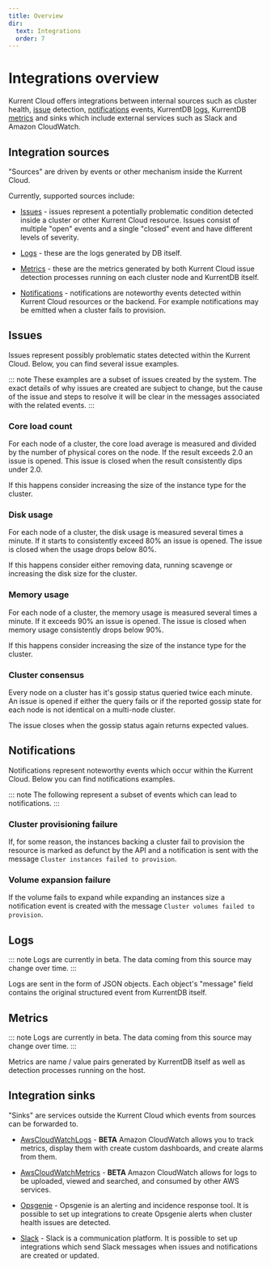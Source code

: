```yaml
---
title: Overview
dir:
  text: Integrations
  order: 7
---
```


# Integrations overview

Kurrent Cloud offers integrations between internal sources such as cluster health, [issue](#issues) detection, [notifications](#notifications) events, KurrentDB [logs](#logs), KurrentDB [metrics](#metrics) and sinks which include external services such as Slack and Amazon CloudWatch.

## Integration sources

"Sources" are driven by events or other mechanism inside the Kurrent Cloud.

Currently, supported sources include:

* [Issues](#issues) - issues represent a potentially problematic condition detected inside a cluster or other Kurrent Cloud resource. Issues consist of multiple "open" events and a single "closed" event and have different levels of severity.

* [Logs](#logs) - these are the logs generated by DB itself.

* [Metrics](#metrics) - these are the metrics generated by both Kurrent Cloud issue detection processes running on each cluster node and KurrentDB itself.

* [Notifications](#notifications) - notifications are noteworthy events detected within Kurrent Cloud resources or the backend. For example notifications may be emitted when a cluster fails to provision.

## Issues

Issues represent possibly problematic states detected within the Kurrent Cloud. Below, you can find several issue examples.

::: note
These examples are a subset of issues created by the system. The exact details of why issues are created are subject to change, but the cause of the issue and steps to resolve it will be clear in the messages associated with the related events.
:::

### Core load count

For each node of a cluster, the core load average is measured and divided by the number of physical cores on the node. If the result exceeds 2.0 an issue is opened. This issue is closed when the result consistently dips under 2.0.

If this happens consider increasing the size of the instance type for the cluster.

### Disk usage

For each node of a cluster, the disk usage is measured several times a minute. If it starts to consistently exceed 80% an issue is opened. The issue is closed when the usage drops below 80%.

If this happens consider either removing data, running scavenge or increasing the disk size for the cluster.

### Memory usage

For each node of a cluster, the memory usage is measured several times a minute. If it exceeds 90% an issue is opened. The issue is closed when memory usage consistently drops below 90%.

If this happens consider increasing the size of the instance type for the cluster.

### Cluster consensus

Every node on a cluster has it's gossip status queried twice each minute. An issue is opened if either the query fails or if the reported gossip state for each node is not identical on a multi-node cluster.

The issue closes when the gossip status again returns expected values.

## Notifications

Notifications represent noteworthy events which occur within the Kurrent Cloud. Below you can find notifications examples.

::: note
The following represent a subset of events which can lead to notifications.
:::

### Cluster provisioning failure

If, for some reason, the instances backing a cluster fail to provision the resource is marked as defunct by the API and a notification is sent with the message `Cluster instances failed to provision`.

### Volume expansion failure

If the volume fails to expand while expanding an instances size a notification event is created with the message `Cluster volumes failed to provision`.

## Logs

::: note
Logs are currently in beta. The data coming from this source may change over time.
:::

Logs are sent in the form of JSON objects. Each object's "message" field contains the original structured event from KurrentDB itself.

## Metrics

::: note
Logs are currently in beta. The data coming from this source may change over time.
:::

Metrics are name / value pairs generated by KurrentDB itself as well as detection processes running on the host.

## Integration sinks

"Sinks" are services outside the Kurrent Cloud which events from sources can be forwarded to.

* [AwsCloudWatchLogs](cloudwatch.md#logs-sink) - **BETA** Amazon CloudWatch allows you to track metrics, display them with create custom dashboards, and create alarms from them.

* [AwsCloudWatchMetrics](cloudwatch.md#metrics-sink) - **BETA** Amazon CloudWatch allows for logs to be uploaded, viewed and searched, and consumed by other AWS services.

* [Opsgenie](opsgenie.md) - Opsgenie is an alerting and incidence response tool. It is possible to set up integrations to create Opsgenie alerts when cluster health issues are detected.

* [Slack](slack.md) - Slack is a communication platform. It is possible to set up integrations which send Slack messages when issues and notifications are created or updated.
